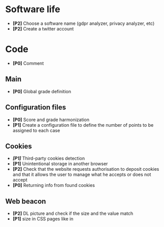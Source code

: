 # Software life

* **[P2]** Choose a software name (gdpr analyzer, privacy analyzer, etc)
* **[P2]** Create a twitter account

# Code
* **[P0]** Comment

## Main

* **[P0]** Global grade definition

## Configuration files

* **[P0]** Score and grade harmonization
* **[P1]** Create a configuration file to define the number of points to be assigned to each case

## Cookies

* ***[P1]*** Third-party cookies detection
* **[P1]** Unintentional storage in another browser
* **[P2]** Check that the website requests authorisation to deposit cookies and that it allows the user to manage what he accepts or does not accept
* **[P0]** Returning info from found cookies

## Web beacon

* **[P2]** DL picture and check if the size and the value match
* **[P1]** size in CSS pages like in <style/>
* **[P1]** DL each week the Blacklist and use a timestamp

## Transmission security
* **[P0]** Establish the scoring grid for the encryption suites + implement.
* **[P0]** Make protocol testing functional + find solution for (SSLv2, SSLv3 and TLSv1.3)
* **[P0]** List F grade conditions by sub-part (e.g. presence of RC4, SSLv2 etc.) + implement.
* **[P0]** Continue research on the type of certificate (domain verification, self-signed etc.)

## Report
* **[P0]** Provide small tips based on results
* **[P0]** Show details of cookies and webbeacaon found

## Website :
* **[P0]** Finish the design (make something presentable)
* **[P0]** Putting it into production

# Distribution

* *[P3]* Put the software in a package manager (*pip*, *snap*, etc)
* **[P0]** Create a website to allow the use of the software directly on it, without any installation
* **[P2]** Create a website to allow the download of the software on the different platforms


# Scientific contributions

* **[P2]**  End-of-study project report (updated over time)
* **[P2]**  *Misc* and/or *GNU/Linux Magazine* publication
